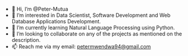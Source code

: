 - 👋 Hi, I’m @Peter-Mutua
- 👀 I’m interested in Data Scientist, Software Development and Web Database Applications Development.
- 🌱 I’m currently learning Natural Language Processing using Python.
- 💞️ I’m looking to collaborate on any of the projects as mentioned on the description.
- 📫 Reach me via my email: petermwendwa94@gmail.com

<!---
Peter-Mutua/Peter-Mutua is a ✨ special ✨ repository because its `README.md` (this file) appears on your GitHub profile.
You can click the Preview link to take a look at your changes.
--->
